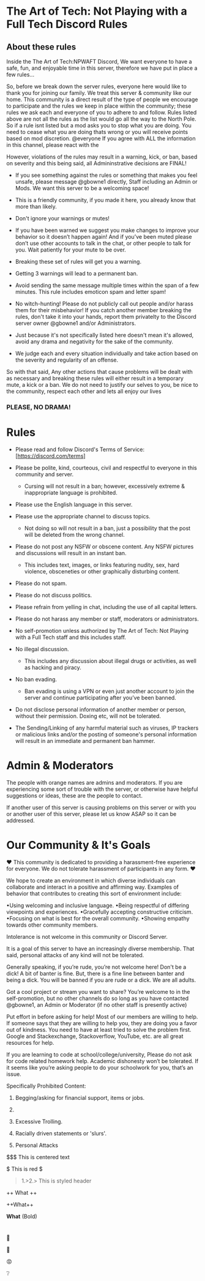 
# The Art of Tech: Not Playing with a Full Tech Discord Rules

## About these rules

Inside the The Art of Tech:NPWAFT Discord, We want everyone to have a safe, fun, and enjoyable time in this server, therefore we have put in place a few rules... 

So, before we break down the server rules, everyone here would like to thank you for joining our family. We treat this server & community like our home. This community is a direct result of the type of people we encourage to participate and the rules we keep in place within the community; these rules we ask each and everyone of you to adhere to and follow. Rules listed above are not all the rules as the list would go all the way to the North Pole. So if a rule isnt listed but a mod asks you to stop what you are doing. You need to cease what you are doing thats wrong or you will receive points based on mod discretion.
@everyone If you agree with ALL the information in this channel, please react with the 

However, violations of the rules may result in a warning, kick, or ban, based on severity and this being said, all Admininstrative decisions are FINAL!

* If you see something against the rules or something that makes you feel unsafe, please message @gbowne1 directly, Staff including an Admin or Mods. We want this server to be a welcoming space!

* This is a friendly community, if you made it here, you already know that more than likely.  

* Don't ignore your warnings or mutes!

* If you have been warned we suggest you make changes to improve your behavior so it doesn’t happen again! And if you’ve been muted please don’t use other accounts to talk in the chat, or other people to talk for you. Wait patiently for your mute to be over.

* Breaking these set of rules will get you a warning.

* Getting 3 warnings will lead to a permanent ban.

* Avoid sending the same message multiple times within the span of a few minutes. This rule includes emoticon spam and letter spam!

* No witch-hunting! Please do not publicly call out people and/or harass them for their misbehavior! If you catch another member breaking the rules, don't take it into your hands, report them privatelty to the Discord server owner @gbowne1 and/or Administrators.

* Just because it's not specifically listed here doesn't mean it's allowed, avoid any drama and negativity for the sake of the community.
  
* We judge each and every situation individually and take action based on the severity and regularity of an offense.

So with that said, Any other actions that cause problems will be dealt with as necessary and breaking these rules will either result in a temporary mute, a kick or a ban. We do not need to justify our selves to you, be nice to the community, respect each other and lets all enjoy our lives

### __PLEASE, NO DRAMA!__

# Rules

* Please read and follow Discord's Terms of Service: [https://discord.com/terms]

* Please be polite, kind, courteous, civil and respectful to everyone in this community and server.
  * Cursing will not result in a ban; however, excessively extreme & inappropriate language is prohibited.

* Please use the English language in this server.

* Please use the appropriate channel to discuss topics.
  
  * Not doing so will not result in a ban, just a possibility that the post will be deleted from the wrong channel.

* Please do not post any NSFW or obscene content. Any NSFW pictures and discussions will result in an instant ban.

  * This includes text, images, or links featuring nudity, sex, hard violence, obsceneties or other graphically disturbing content.

* Please do not spam.

* Please do not discuss politics.

* Please refrain from yelling in chat, including the use of all capital letters.

* Please do not harass any member or staff, moderators or administrators.

* No self-promotion unless authorized by The Art of Tech: Not Playing with a Full Tech staff and this includes staff.

* No illegal discussion.
  * This includes any discussion about illegal drugs or activities, as well as hacking and piracy.

* No ban evading.
  
  * Ban evading is using a VPN or even just another account to join the server and continue participating after you’ve been banned.

* Do not disclose personal information of another member or person, without their permission. Doxing etc, will not be tolerated.  

* The Sending/Linking of any harmful material such as viruses, IP trackers or malicious links and/or the posting of someone's personal information will result in an immediate and permanent ban hammer.


# Admin & Moderators

The people with orange names are admins and moderators. If you are experiencing some sort of trouble with the server, or otherwise have helpful suggestions or ideas, these are the people to contact.

If another user of this server is causing problems on this server or with you or another user of this server, please let us know ASAP so it can be addressed.

# Our Community & It's Goals  

❤️ This community is dedicated to providing a harassment-free experience for everyone. We do not tolerate harassment of participants in any form. ❤️ 

We hope to create an environment in which diverse individuals can collaborate and interact in a positive and affirming way. Examples of behavior that contributes to creating this sort of environment include:

•Using welcoming and inclusive language.
•Being respectful of differing viewpoints and experiences.
•Gracefully accepting constructive criticism.
•Focusing on what is best for the overall community.
•Showing empathy towards other community members.

Intolerance is not welcome in this community or Discord Server.

It is a goal of this server to have an increasingly diverse membership. That said, personal attacks of any kind will not be tolerated.

Generally speaking, if you’re rude, you’re not welcome here!  Don't be a dick! A bit of banter is fine. But, there is a fine line between banter and being a dick. You will be banned if you are rude or a dick. We are all adults.

Got a cool project or stream you want to share? You’re welcome to in the self-promotion, but no other channels do so long as you have contacted @gbowne1, an Admin or Moderator (if no other staff is presently active)

Put effort in before asking for help!
Most of our members are willing to help.  If someone says that they are willing to help you, they are doing you a favor out of kindness. You need to have at least tried to solve the problem first.  Google and Stackexchange, Stackoverflow, YouTube, etc. are all great resources for help.

If you are learning to code at school/college/university, Please do not ask for code related homework help. Academic dishonesty won’t be tolerated. If it seems like you’re asking people to do your schoolwork for you, that’s an issue.

Specifically Prohibited Content:

1. Begging/asking for financial support, items or jobs.

2.  

3. Excessive Trolling.

4. Racially driven statements or 'slurs'.

5. Personal Attacks

$$$  This is centered text

$
This is red
$

>1.>2.> This is styled header

++ What ++

++What++

__What__ (Bold)

# 

🚫

🚫

😡

❔